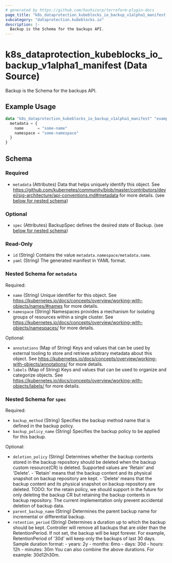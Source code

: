 ```yaml
---
# generated by https://github.com/hashicorp/terraform-plugin-docs
page_title: "k8s_dataprotection_kubeblocks_io_backup_v1alpha1_manifest Data Source - terraform-provider-k8s"
subcategory: "dataprotection.kubeblocks.io"
description: |-
  Backup is the Schema for the backups API.
---
```


# k8s_dataprotection_kubeblocks_io_backup_v1alpha1_manifest (Data Source)

Backup is the Schema for the backups API.

## Example Usage

```terraform
data "k8s_dataprotection_kubeblocks_io_backup_v1alpha1_manifest" "example" {
  metadata = {
    name      = "some-name"
    namespace = "some-namespace"
  }
}
```

<!-- schema generated by tfplugindocs -->
## Schema

### Required

- `metadata` (Attributes) Data that helps uniquely identify this object. See https://github.com/kubernetes/community/blob/master/contributors/devel/sig-architecture/api-conventions.md#metadata for more details. (see [below for nested schema](#nestedatt--metadata))

### Optional

- `spec` (Attributes) BackupSpec defines the desired state of Backup. (see [below for nested schema](#nestedatt--spec))

### Read-Only

- `id` (String) Contains the value `metadata.namespace/metadata.name`.
- `yaml` (String) The generated manifest in YAML format.

<a id="nestedatt--metadata"></a>
### Nested Schema for `metadata`

Required:

- `name` (String) Unique identifier for this object. See https://kubernetes.io/docs/concepts/overview/working-with-objects/names/#names for more details.
- `namespace` (String) Namespaces provides a mechanism for isolating groups of resources within a single cluster. See https://kubernetes.io/docs/concepts/overview/working-with-objects/namespaces/ for more details.

Optional:

- `annotations` (Map of String) Keys and values that can be used by external tooling to store and retrieve arbitrary metadata about this object. See https://kubernetes.io/docs/concepts/overview/working-with-objects/annotations/ for more details.
- `labels` (Map of String) Keys and values that can be used to organize and categorize objects. See https://kubernetes.io/docs/concepts/overview/working-with-objects/labels/ for more details.


<a id="nestedatt--spec"></a>
### Nested Schema for `spec`

Required:

- `backup_method` (String) Specifies the backup method name that is defined in the backup policy.
- `backup_policy_name` (String) Specifies the backup policy to be applied for this backup.

Optional:

- `deletion_policy` (String) Determines whether the backup contents stored in the backup repository should be deleted when the backup custom resource(CR) is deleted. Supported values are 'Retain' and 'Delete'.  - 'Retain' means that the backup content and its physical snapshot on backup repository are kept. - 'Delete' means that the backup content and its physical snapshot on backup repository are deleted.  TODO: for the retain policy, we should support in the future for only deleting the backup CR but retaining the backup contents in backup repository. The current implementation only prevent accidental deletion of backup data.
- `parent_backup_name` (String) Determines the parent backup name for incremental or differential backup.
- `retention_period` (String) Determines a duration up to which the backup should be kept. Controller will remove all backups that are older than the RetentionPeriod. If not set, the backup will be kept forever. For example, RetentionPeriod of '30d' will keep only the backups of last 30 days. Sample duration format:  - years: 	2y - months: 	6mo - days: 		30d - hours: 	12h - minutes: 	30m  You can also combine the above durations. For example: 30d12h30m.
